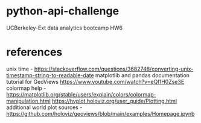 # python-api-challenge
UCBerkeley-Ext data analytics bootcamp HW6


# references
unix time - https://stackoverflow.com/questions/3682748/converting-unix-timestamp-string-to-readable-date
matplotlib and pandas documentation
tutorial for GeoViews https://www.youtube.com/watch?v=eQI1H0Zse3E
colormap help  - https://matplotlib.org/stable/users/explain/colors/colormap-manipulation.html https://hvplot.holoviz.org/user_guide/Plotting.html
additional world plot sources - https://github.com/holoviz/geoviews/blob/main/examples/Homepage.ipynb
